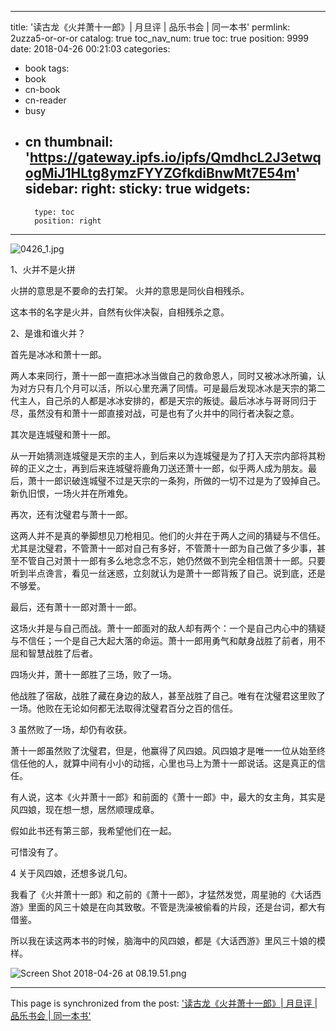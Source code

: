 
---
title: '读古龙《火并萧十一郎》| 月旦评 | 品乐书会 | 同一本书'
permlink: 2uzza5-or-or-or
catalog: true
toc_nav_num: true
toc: true
position: 9999
date: 2018-04-26 00:21:03
categories:
- book
tags:
- book
- cn-book
- cn-reader
- busy
- cn
thumbnail: 'https://gateway.ipfs.io/ipfs/QmdhcL2J3etwqogMiJ1HLtg8ymzFYYZGfkdiBnwMt7E54m'
sidebar:
    right:
        sticky: true
widgets:
    -
        type: toc
        position: right
---


![0426_1.jpg](https://gateway.ipfs.io/ipfs/QmdhcL2J3etwqogMiJ1HLtg8ymzFYYZGfkdiBnwMt7E54m)

1、火并不是火拼

火拼的意思是不要命的去打架。
火并的意思是同伙自相残杀。

这本书的名字是火并，自然有伙伴决裂，自相残杀之意。

2、是谁和谁火并？

首先是冰冰和萧十一郎。

两人本来同行，萧十一郎一直把冰冰当做自己的救命恩人，同时又被冰冰所骗，认为对方只有几个月可以活，所以心里充满了同情。可是最后发现冰冰是天宗的第二代主人，自己杀的人都是冰冰安排的，都是天宗的叛徒。最后冰冰与哥哥同归于尽，虽然没有和萧十一郎直接对战，可是也有了火并中的同行者决裂之意。

其次是连城璧和萧十一郎。

从一开始猜测连城璧是天宗的主人，到后来以为连城璧是为了打入天宗内部将其粉碎的正义之士，再到后来连城璧将鹿角刀送还萧十一郎，似乎两人成为朋友。最后，萧十一郎识破连城璧不过是天宗的一条狗，所做的一切不过是为了毁掉自己。新仇旧恨，一场火并在所难免。

再次，还有沈璧君与萧十一郎。

这两人并不是真的拳脚想见刀枪相见。他们的火并在于两人之间的猜疑与不信任。尤其是沈璧君，不管萧十一郎对自己有多好，不管萧十一郎为自己做了多少事，甚至不管自己对萧十一郎有多么地念念不忘，她仍然做不到完全相信萧十一郎。只要听到半点谗言，看见一丝迷惑，立刻就认为是萧十一郎背叛了自己。说到底，还是不够爱。

最后，还有萧十一郎对萧十一郎。

这场火并是与自己而战。萧十一郎面对的敌人却有两个：一个是自己内心中的猜疑与不信任；一个是自己大起大落的命运。萧十一郎用勇气和献身战胜了前者，用不屈和智慧战胜了后者。

四场火并，萧十一郎胜了三场，败了一场。

他战胜了宿敌，战胜了藏在身边的敌人，甚至战胜了自己。唯有在沈璧君这里败了一场。他败在无论如何都无法取得沈璧君百分之百的信任。

3
虽然败了一场，却仍有收获。

萧十一郎虽然败了沈璧君，但是，他赢得了风四娘。风四娘才是唯一一位从始至终信任他的人，就算中间有小小的动摇，心里也马上为萧十一郎说话。这是真正的信任。

有人说，这本《火并萧十一郎》和前面的《萧十一郎》中，最大的女主角，其实是风四娘，现在想一想，居然顺理成章。

假如此书还有第三部，我希望他们在一起。

可惜没有了。

4
关于风四娘，还想多说几句。

我看了《火并萧十一郎》和之前的《萧十一郎》，才猛然发觉，周星驰的《大话西游》里面的风三十娘是在向其致敬。不管是洗澡被偷看的片段，还是台词，都大有借鉴。

所以我在读这两本书的时候，脑海中的风四娘，都是《大话西游》里风三十娘的模样。

![Screen Shot 2018-04-26 at 08.19.51.png](https://gateway.ipfs.io/ipfs/QmP5cYwbbGCCXCJx6pvTtDhBe8aD79oxrSsHXvN413UfaC)


- - -

This page is synchronized from the post: ['读古龙《火并萧十一郎》| 月旦评 | 品乐书会 | 同一本书'](https://steemit.com/@weisheng167388/2uzza5-or-or-or)
